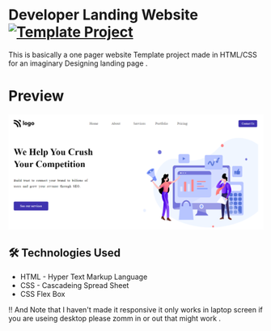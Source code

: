 # Developer Landing Website [![Template Project](https://img.shields.io/badge/Template-Project-brightgreen)](http://www.gnu.org/licenses/a )   

This is basically a one pager website Template project made in HTML/CSS for an imaginary Designing landing page .



# Preview
 ![Developer landing page](assets/Project-04.png)

## 🛠 Technologies Used
  - HTML - Hyper Text Markup Language
  - CSS - Cascadeing Spread Sheet
  - CSS Flex Box
 
 
 !! And Note that I haven't made it responsive it only works in laptop screen if you are useing desktop please zomm in or out that might work .
 
